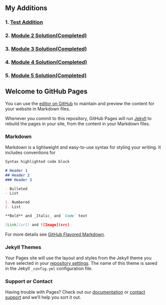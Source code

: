 ## My Additions
### 1. [Test Addition](https://imzaryab.github.io/coursera-test/site/)
### 2. [Module 2 Solution(Completed)](https://imzaryab.github.io/coursera-test/module2-solution/)
### 3. [Module 3 Solution(Completed)](https://imzaryab.github.io/coursera-test/module3-solution/)
### 4. [Module 4 Solution(Completed)](https://imzaryab.github.io/coursera-test/module4-solution/)
### 5. [Module 5 Solution(Completed)](https://imzaryab.github.io/coursera-test/module5-solution/)



## Welcome to GitHub Pages

You can use the [editor on GitHub](https://github.com/ImZaryab/coursera-test/edit/gh-pages/index.md) to maintain and preview the content for your website in Markdown files.

Whenever you commit to this repository, GitHub Pages will run [Jekyll](https://jekyllrb.com/) to rebuild the pages in your site, from the content in your Markdown files.

### Markdown

Markdown is a lightweight and easy-to-use syntax for styling your writing. It includes conventions for

```markdown
Syntax highlighted code block

# Header 1
## Header 2
### Header 3

- Bulleted
- List

1. Numbered
2. List

**Bold** and _Italic_ and `Code` text

[Link](url) and ![Image](src)
```

For more details see [GitHub Flavored Markdown](https://guides.github.com/features/mastering-markdown/).

### Jekyll Themes

Your Pages site will use the layout and styles from the Jekyll theme you have selected in your [repository settings](https://github.com/ImZaryab/coursera-test/settings). The name of this theme is saved in the Jekyll `_config.yml` configuration file.

### Support or Contact

Having trouble with Pages? Check out our [documentation](https://docs.github.com/categories/github-pages-basics/) or [contact support](https://github.com/contact) and we’ll help you sort it out.

